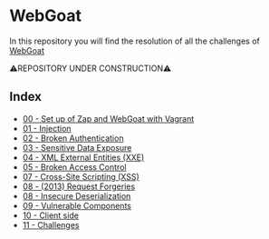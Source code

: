 # WebGoat
In this repository you will find the resolution of all the challenges of [WebGoat](https://owasp.org/www-project-webgoat/)

⚠️REPOSITORY UNDER CONSTRUCTION⚠️

## Index
* [00 - Set up of Zap and WebGoat with Vagrant](https://github.com/AlessandroMorelli96/WebGoat/blob/master/00_Set_up_of_Zap_and_WebGoat_with_Vagrant.md)
* [01 - Injection](https://github.com/AlessandroMorelli96/WebGoat/blob/master/01_Injection.md)
* [02 - Broken Authentication](https://github.com/AlessandroMorelli96/WebGoat/blob/master/02_Broken_Authentication.md)
* [03 - Sensitive Data Exposure](https://github.com/AlessandroMorelli96/WebGoat/blob/master/03_Sensitive_Data_Exposure.md)
* [04 - XML External Entities (XXE)](https://github.com/AlessandroMorelli96/WebGoat/blob/master/04_XML_External_Entities_XXE.md)
* [05 - Broken Access Control](https://github.com/AlessandroMorelli96/WebGoat/blob/master/05_Broken_Access_Control.md)
* [07 - Cross-Site Scripting (XSS)](https://github.com/AlessandroMorelli96/WebGoat/blob/master/07_Cross-Site_Scripting_XSS.md)
* [08 - (2013) Request Forgeries](https://github.com/AlessandroMorelli96/WebGoat/blob/master/08_2013_Request_Forgeries.md)
* [08 - Insecure Deserialization](https://github.com/AlessandroMorelli96/WebGoat/blob/master/08_Insecure_Deserialization.md)
* [09 - Vulnerable Components](https://github.com/AlessandroMorelli96/WebGoat/blob/master/09_Vulnerable_Components.md)
* [10 - Client side](https://github.com/AlessandroMorelli96/WebGoat/blob/master/10_Client_side.md)
* [11 - Challenges](https://github.com/AlessandroMorelli96/WebGoat/blob/master/11_Challenges.md)

